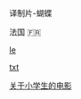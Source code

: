 
译制片-蝴蝶

法国 🇫🇷

[le](http://www.le.com/ptv/vplay/1266805.html)

[txt](https://github.com/7900ms/000nottheater_deserted_systembrowser/tree/master/local-lines-hudie)

[关于小学生的电影](http://movie.le.com/itopic/index.shtml?themeid=9300)
